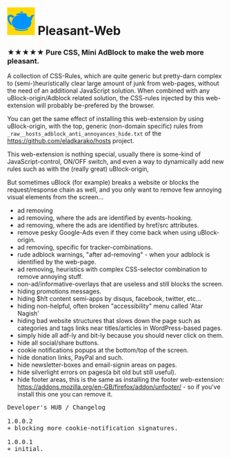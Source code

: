 <h1><img src="resources/icon.png" height="64" width="64"/> Pleasant-Web</h1>

<h3>★★★★★ Pure CSS, Mini AdBlock to make the web more pleasant.</h3>

A collection of CSS-Rules, which are quite generic but pretty-darn complex to (semi-)heuristically clear large amount of junk from web-pages, 
without the need of an additional JavaScript solution.
When combined with any uBlock-origin/Adblock related solution, 
the CSS-rules injected by this web-extension will probably be-prefered by the browser.

You can get the same effect of installing this web-extension by using uBlock-origin, 
with the top, generic (non-domain specific) rules from <code>_raw__hosts_adblock_anti_annoyances_hide.txt</code> of the 
https://github.com/eladkarako/hosts project.

This web-extension is nothing special, usually there is some-kind of JavaScript-control, ON/OFF switch, 
and even a way to dynamically add new rules such as with the (really great) uBlock-origin, 

But sometimes uBlock (for example) breaks a website or blocks the request/response chain as well, 
and you only want to remove few annoying visual elements from the screen...

- ad removing
- ad removing, where the ads are identified by events-hooking.
- ad removing, where the ads are identified by href/src attributes.
- remove pesky Google-Ads even if they come back when using uBlock-origin.
- ad removing, specific for tracker-combinations.
- rude adblock warnings, "after ad-removing" - when your adblock is identified by the web-page.
- ad removing, heuristics with complex CSS-selector combination to remove annoying stuff.
- non-ad/informative-overlays that are useless and still blocks the screen.
- hiding promotions messages.
- hiding $h!t content semi-apps by disqus, facebook, twitter, etc...
- hiding non-helpful, often broken "accessibility" menu called 'Atar Nagish'
- hiding bad website structures that slows down the page such as categories and tags links near titles/articles in WordPress-based pages.
- simply hide all adf-ly and bit-ly because you should never click on them.
- hide all social/share buttons.
- cookie notifications popups at the bottom/top of the screen.
- hide donation links, PayPal and such.
- hide newsletter-boxes and email-signin areas on pages.
- hide silverlight errors on pages(a bit old but still useful).
- hide footer areas, this is the same as installing the footer web-extension: https://addons.mozilla.org/en-GB/firefox/addon/unfooter/ - so if you've install this one you can remove it.

<pre>
Developer's HUB / Changelog

1.0.0.2
+ blocking more cookie-notification signatures.

1.0.0.1
+ initial.
</pre>
